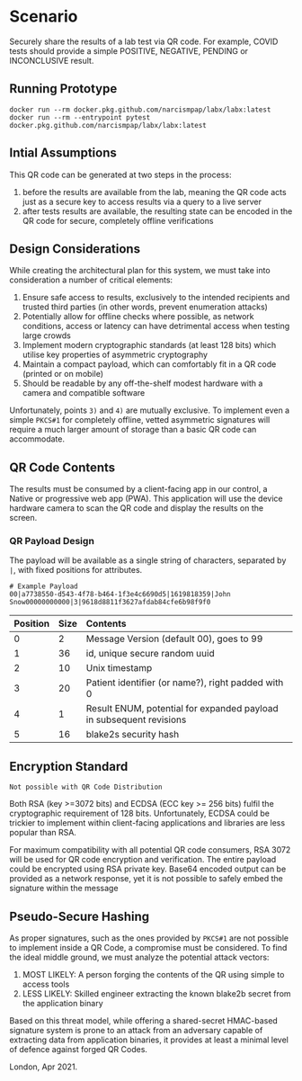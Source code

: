 # Scenario
Securely share the results of a lab test via QR code. For example, COVID tests should provide a simple POSITIVE, NEGATIVE, PENDING or INCONCLUSIVE result.

## Running Prototype
```
docker run --rm docker.pkg.github.com/narcismpap/labx/labx:latest
docker run --rm --entrypoint pytest docker.pkg.github.com/narcismpap/labx/labx:latest
```

## Intial Assumptions
This QR code can be generated at two steps in the process:
1) before the results are available from the lab, meaning the QR code acts just as a secure key to access results via a query to a live server
2) after tests results are available, the resulting state can be encoded in the QR code for secure, completely offline verifications

## Design Considerations
While creating the architectural plan for this system, we must take into consideration a number of critical elements:

1) Ensure safe access to results, exclusively to the intended recipients and trusted third parties (in other words, prevent enumeration attacks)
2) Potentially allow for offline checks where possible, as network conditions, access or latency can have detrimental access when testing large crowds
3) Implement modern cryptographic standards (at least 128 bits) which utilise key properties of asymmetric cryptography
4) Maintain a compact payload, which can comfortably fit in a QR code (printed or on mobile)
5) Should be readable by any off-the-shelf modest hardware with a camera and compatible software

Unfortunately, points `3)` and `4)` are mutually exclusive. To implement even a simple `PKCS#1` for completely offline, vetted asymmetric signatures will require a much larger amount of storage than a basic QR code can accommodate.

## QR Code Contents
The results must be consumed by a client-facing app in our control, a Native or progressive web app (PWA). 
This application will use the device hardware camera to scan the QR code and display the results on the screen.

### QR Payload Design
The payload will be available as a single string of characters, separated by `|`, with fixed positions for attributes.

```
# Example Payload
00|a7738550-d543-4f78-b464-1f3e4c6690d5|1619818359|John Snow00000000000|3|9618d8811f3627afdab84cfe6b98f9f0
```

| Position       | Size       | Contents                                                                | 
| -------------- | :--------- | :---------------------------------------------------------------------- |
| 0              | 2          | Message Version (default 00), goes to 99                                |
| 1              | 36         | id, unique secure random uuid                                           |
| 2              | 10         | Unix timestamp                                                          |
| 3              | 20         | Patient identifier (or name?), right padded with 0                      | 
| 4              | 1          | Result ENUM, potential for expanded payload in subsequent revisions     |
| 5              | 16         | blake2s security hash                                                   |

## Encryption Standard
```
Not possible with QR Code Distribution
```
Both RSA (key >=3072 bits) and ECDSA (ECC key >= 256 bits) fulfil the cryptographic requirement of 128 bits. Unfortunately, ECDSA could be trickier to implement within client-facing applications and libraries are less popular than RSA.

For maximum compatibility with all potential QR code consumers, RSA 3072 will be used for QR code encryption and verification. The entire payload could be encrypted using RSA private key. Base64 encoded output can be provided as a network response, yet it is not possible to safely embed the signature within the message

## Pseudo-Secure Hashing
As proper signatures, such as the ones provided by `PKCS#1` are not possible to implement inside a QR Code, a compromise must be considered. To find the ideal middle ground, we must analyze the potential attack vectors:

1) MOST LIKELY: A person forging the contents of the QR using simple to access tools
2) LESS LIKELY: Skilled engineer extracting the known blake2b secret from the application binary

Based on this threat model, while offering a shared-secret HMAC-based signature system is prone to an attack from an adversary capable of extracting data from application binaries, it provides at least a minimal level of defence against forged QR Codes.


London, Apr 2021.

